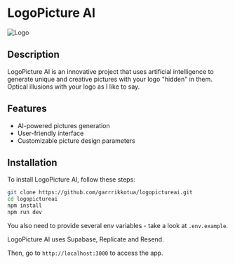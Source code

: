 # LogoPicture AI

![Logo](./assets/logo.png)

## Description

LogoPicture AI is an innovative project that uses artificial intelligence to generate unique and creative pictures with your logo "hidden" in them. Optical illusions with your logo as I like to say.

## Features

- AI-powered pictures generation
- User-friendly interface
- Customizable picture design parameters

## Installation

To install LogoPicture AI, follow these steps:

```bash
git clone https://github.com/garrrikkotua/logopictureai.git
cd logopictureai
npm install
npm run dev
```

You also need to provide several env variables - take a look at `.env.example`.

LogoPicture AI uses Supabase, Replicate and Resend.

Then, go to `http://localhost:3000` to access the app.
